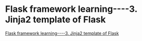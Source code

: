 # Flask framework learning----3. Jinja2 template of Flask
[Flask framework learning----3. Jinja2 template of Flask](https://aiwithcloud.com/2022/09/15/flask_framework_learning____3-_jinja2_template_of_flask/)